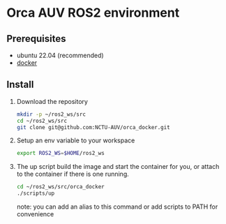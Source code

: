 # Orca AUV ROS2 environment

## Prerequisites

- ubuntu 22.04 (recommended)
- [docker](https://docs.docker.com/get-docker/)

## Install

1. Download the repository

    ```sh
    mkdir -p ~/ros2_ws/src
    cd ~/ros2_ws/src
    git clone git@github.com:NCTU-AUV/orca_docker.git
    ```

2. Setup an env variable to your workspace

    ```sh
    export ROS2_WS=$HOME/ros2_ws
    ```

3. The up script build the image and start the container for you, or attach to the container if there is one running.
    ```sh
    cd ~/ros2_ws/src/orca_docker
    ./scripts/up
    ```
    note: you can add an alias to this command or add scripts to PATH for convenience
